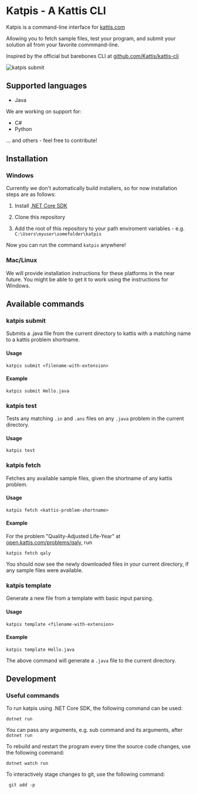 # Katpis - A Kattis CLI
Katpis is a command-line interface for [kattis.com](https://www.kattis.com/)

Allowing you to fetch sample files, test your program, and submit your solution all from your favorite commmand-line.

Inspired by the official but barebones CLI at [github.com/Kattis/kattis-cli](https://github.com/Kattis/kattis-cli)

![katpis submit](https://i.gyazo.com/d593615497aaa9a93966bbdfb9b3e946.gif)

## Supported languages
- Java

We are working on support for:
- C#
- Python

 ... and others - feel free to contribute!

## Installation
### Windows
Currently we don't automatically build installers, so for now installation steps are as follows:

1. Install [.NET Core SDK](https://dotnet.microsoft.com/download)

1. Clone this repository

1. Add the root of this repository to your path enviroment variables - e.g. `C:\Users\myuser\somefolder\katpis`

Now you can run the command `katpis` anywhere!

### Mac/Linux
We will provide installation instructions for these platforms in the near future. You might be able to get it to work using the instructions for Windows.

## Available commands
### katpis submit

Submits a .java file from the current directory to kattis with a matching name to a kattis problem shortname.

#### Usage
    katpis submit <filename-with-extension>

#### Example
    katpis submit Hello.java

### katpis test
Tests any matching `.in` and `.ans` files on any `.java` problem in the current directory.

#### Usage
    katpis test

### katpis fetch
Fetches any available sample files, given the shortname of any kattis problem.

#### Usage
    katpis fetch <kattis-problem-shortname>
#### Example

For the problem "Quality-Adjusted Life-Year" at [open.kattis.com/problems/qaly](open.kattis.com/problems/qaly), run 

    katpis fetch qaly
    
You should now see the newly downloaded files in your current directory, if any sample files were available.

### katpis template

Generate a new file from a template with basic input parsing.

#### Usage

    katpis template <filename-with-extension>

#### Example

    katpis template Hello.java
    
The above command will generate a `.java` file to the current directory.

## Development

### Useful commands

To run katpis using .NET Core SDK, the following command can be used:

```
dotnet run
```

You can pass any arguments, e.g. sub command and its arguments, after `dotnet run`

To rebuild and restart the program every time the source code changes, use the following command:

```
dotnet watch run
```

To interactively stage changes to git, use the following command:

```
 git add -p
```
